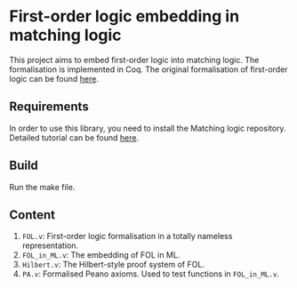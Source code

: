 # First-order logic embedding in matching logic

This project aims to embed first-order logic into matching logic. The formalisation is implemented in Coq. The original formalisation of first-order logic can be found [here](https://github.com/mark-koch/firstorder-proof-mode). 

## Requirements
In order to use this library, you need to install the Matching logic repository. Detailed tutorial can be found [here](https://github.com/harp-project/AML-Formalization/blob/master/README.md#aml-formalization).

## Build

Run the make file.

## Content

1. `FOL.v`: First-order logic formalisation in a totally nameless representation.
2. `FOL_in_ML.v`: The embedding of FOL in ML.
3. `Hilbert.v`: The Hilbert-style proof system of FOL.
4. `PA.v`: Formalised Peano axioms. Used to test functions in `FOL_in_ML.v`.

